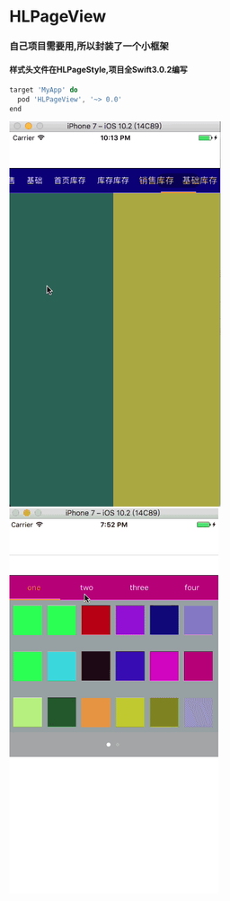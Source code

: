 # HLPageView
### 自己项目需要用,所以封装了一个小框架
#### 样式头文件在HLPageStyle,项目全Swift3.0.2编写

``` javascript
target 'MyApp' do
  pod 'HLPageView', '~> 0.0'
end
```
 ![image](https://github.com/heylau/HLPageView/blob/master/HLPageView/gif.gif)
![image](https://github.com/heylau/HLPageView/blob/master/HLPageView/haha.gif)
